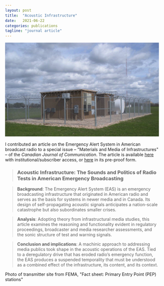 ```yaml
---
layout: post
title:  "Acoustic Infrastructure"
date:   2021-06-22
categories: publications
tagline: "journal article"
---
```


![](/assets/EAS-img.jpg)

I contributed an article on the Emergency Alert System in American broadcast radio to a special issue – "Materials and Media of Infrastructures" – of the _Canadian Journal of Communication_. The article is available [here](https://cjc-online.ca/index.php/journal/article/view/3783) with institutional/subscriber access, or [here](/assets/Stuhl-EAS.pdf) in its pre-proof form.

> ### Acoustic Infrastructure: The Sounds and Politics of Radio Tests in American Emergency Broadcasting

> **Background**: The Emergency Alert System (EAS) is an emergency broadcasting infrastructure that originated in American radio and serves as the basis for systems in newer media and in Canada. Its design of self-propagating acoustic signals anticipates a nation-scale catastrophe but also subordinates smaller crises.

> **Analysis**: Adopting theory from infrastructural media studies, this article examines the reasoning and functionality evident in regulatory proceedings, broadcaster and media researcher assessments, and the sonic structure of test and warning signals.

> **Conclusion and implications**: A machinic approach to addressing media publics took shape in the acoustic operations of the EAS. Tied to a deregulatory drive that has eroded radio’s emergency function, the EAS produces a suspended temporality that must be understood as a combined effect of the infrastructure, its content, and its context.

Photo of transmitter site from FEMA, "Fact sheet: Primary Entry Point (PEP) stations"
